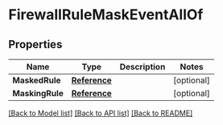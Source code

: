 # FirewallRuleMaskEventAllOf

## Properties

Name | Type | Description | Notes
------------ | ------------- | ------------- | -------------
**MaskedRule** | [**Reference**](Reference.md) |  | [optional] 
**MaskingRule** | [**Reference**](Reference.md) |  | [optional] 

[[Back to Model list]](../README.md#documentation-for-models) [[Back to API list]](../README.md#documentation-for-api-endpoints) [[Back to README]](../README.md)


